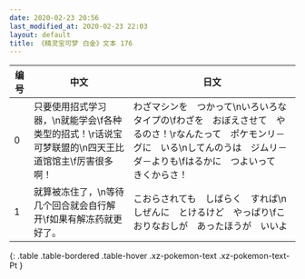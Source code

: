 ```yaml
---
date: 2020-02-23 20:56
last_modified_at: 2020-02-23 22:03
layout: default
title: 《精灵宝可梦 白金》文本 176
---
```

| 编号 | 中文 | 日文 |
| ---- | ---- | ---- |
| 0 | 只要使用招式学习器，\n就能学会\f各种类型的招式！\r话说宝可梦联盟的\n四天王比道馆馆主\f厉害很多啊！ | わざマシンを　つかって\nいろいろな　タイプの\fわざを　おぼえさせて　やるのさ！\rなんたって　ポケモンリ－グに　いる\nしてんのうは　ジムリ－ダ－よりも\fはるかに　つよいって　きくからさ！ |
| 1 | 就算被冻住了，\n等待几个回合就会自行解开\f如果有解冻药就更好了。 | こおらされても　しばらく　すれば\nしぜんに　とけるけど　やっぱり\fこおりなおしが　あったほうが　いいよ |
{: .table .table-bordered .table-hover .xz-pokemon-text .xz-pokemon-text-Pt }